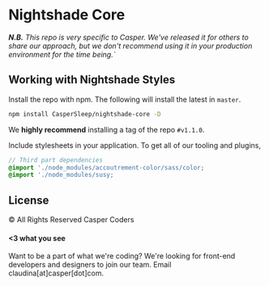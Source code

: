 # Nightshade Core

_**N.B.** This repo is very specific to Casper. We've released it for others
to share our approach, but we don't recommend using it in your production
environment for the time being.`_

## Working with Nightshade Styles

Install the repo with npm. The following will install the latest in `master`.

```bash
npm install CasperSleep/nightshade-core -D
```

We **highly recommend** installing a tag of the repo `#v1.1.0`.

Include stylesheets in your application. To get all of our tooling and plugins,

```sass
// Third part dependencies
@import './node_modules/accoutrement-color/sass/color;
@import './node_modules/susy;
```


## License

© All Rights Reserved Casper Coders


#### <3 what you see

Want to be a part of what we're coding? We're looking for front-end developers and designers to join our team. Email claudina[at]casper[dot]com.
